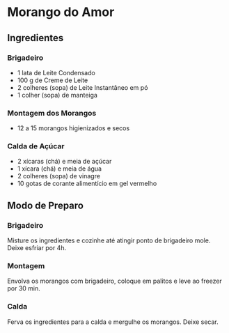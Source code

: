 # Morango do Amor

## Ingredientes
### Brigadeiro
- 1 lata de Leite Condensado
- 100 g de Creme de Leite
- 2 colheres (sopa) de Leite Instantâneo em pó
- 1 colher (sopa) de manteiga

### Montagem dos Morangos
- 12 a 15 morangos higienizados e secos

### Calda de Açúcar
- 2 xícaras (chá) e meia de açúcar
- 1 xícara (chá) e meia de água
- 2 colheres (sopa) de vinagre
- 10 gotas de corante alimentício em gel vermelho

## Modo de Preparo
### Brigadeiro
 Misture os ingredientes e cozinhe até atingir ponto de brigadeiro mole. Deixe esfriar por 4h.

### Montagem
 Envolva os morangos com brigadeiro, coloque em palitos e leve ao freezer por 30 min.

### Calda
Ferva os ingredientes para a calda e mergulhe os morangos. Deixe secar.

